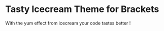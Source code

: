 Tasty Icecream Theme for Brackets
=======================

With the yum effect from icecream your code tastes better !
